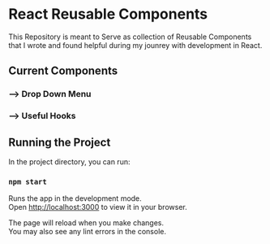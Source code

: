 # React Reusable Components

This Repository is meant to Serve as collection of Reusable Components that I wrote and found helpful during my jounrey with development in React.

## Current Components 

### -->   Drop Down Menu

### -->   Useful Hooks


## Running the Project

In the project directory, you can run:

### `npm start`

Runs the app in the development mode.\
Open [http://localhost:3000](http://localhost:3000) to view it in your browser.

The page will reload when you make changes.\
You may also see any lint errors in the console.
